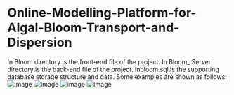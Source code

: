 # Online-Modelling-Platform-for-Algal-Bloom-Transport-and-Dispersion
In Bloom directory is the front-end file of the project.
In Bloom_ Server directory is the back-end file of the project.
inbloom.sql is the supporting database storage structure and data.
Some examples are shown as follows:
![image](https://user-images.githubusercontent.com/67643968/144251482-4bf42591-c34d-4a37-b7fc-37816408dafc.png)
![image](https://user-images.githubusercontent.com/67643968/144251519-49172d56-b1f2-4d8c-a41a-5a23e1295190.png)
![image](https://user-images.githubusercontent.com/67643968/144251558-105ffd05-861e-4a4a-a289-a324356d5ccb.png)
![image](https://user-images.githubusercontent.com/67643968/144251571-f04a08e5-e893-4807-913f-31c7145067e2.png)
